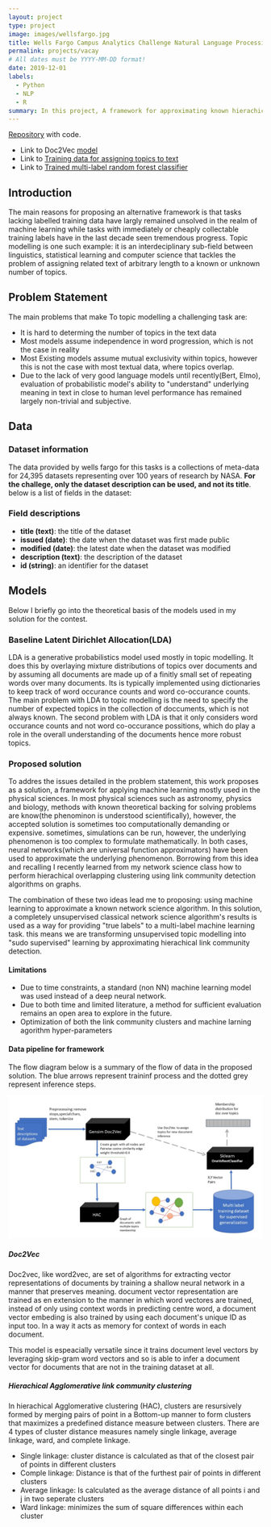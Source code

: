 ```yaml
---
layout: project
type: project
image: images/wellsfargo.jpg
title: Wells Fargo Campus Analytics Challenge Natural Language Processing
permalink: projects/vacay
# All dates must be YYYY-MM-DD format!
date: 2019-12-01
labels:
  - Python
  - NLP
  - R
summary: In this project, A framework for approximating known hierachical clustering algorithms using machine learning for topic modelling is presented. 
---
```

[<i class="large github icon"></i>Repository](https://github.com/DeepsMoseli/Wells-Fargo-Campus-Analytics-Challenge-Natural-Language-Processing) with code.

* Link to Doc2Vec [model](https://drive.google.com/file/d/1MX5nqi1IyCz9aNbYoU3Nc4SpCSrv8nXs/view?usp=sharing)
* Link to [Training data for assigning topics to text](https://drive.google.com/file/d/1RHTpLDcX4aQrSspbKdP869xfLh7K6QHW/view?usp=sharing)
* Link to [Trained multi-label random forest classifier](https://drive.google.com/file/d/1F-gmRDo8UDPUZftr5ruqqN3SAkqejuly/view?usp=sharing)

## Introduction
The main reasons for proposing an alternative framework is that tasks lacking labelled training data have largly remained unsolved in the realm of machine learning while tasks with immediately or cheaply collectable training labels have in the last decade seen tremendous progress. Topic modelling is one such example: it is an interdeciplinary sub-field between linguistics, statistical learning and computer science that tackles the problem of assigning related text of arbitrary length to a known or unknown number of topics.

## Problem Statement
The main problems that make To topic modelling a challenging task are:<br>

* It is hard to determing the number of topics in the text data<br>
* Most models assume independence in word progression, which is not the case in reality<br>
* Most Existing models assume mutual exclusivity within topics, however this is not the case with most textual data, where topics overlap.<br>
* Due to the lack of very good language models until recently(Bert, Elmo), evaluation of probabilistic model's ability to "understand" underlying meaning in text in close to human level performance has remained largely non-trivial and subjective.

## Data

### Dataset information
The data provided by wells fargo for this tasks is a collections of meta-data for 24,395 datasets representing over 100 years of research by NASA. __For the challege, only the dataset description can be used, and not its title__. below is a list of fields in the dataset:<br>

### Field descriptions
* __title (text)__: the title of the dataset<br>
* __issued (date)__: the date when the dataset was first made public<br>
* __modified (date)__: the latest date when the dataset was modified<br>
* __description (text)__: the description of the dataset<br>
* __id (string)__: an identifier for the dataset


## Models
Below I briefly go into the theoretical basis of the models used in my solution for the contest.

### Baseline Latent Dirichlet Allocation(LDA)

LDA is a generative probabilistics model used mostly in topic modelling. It does this by overlaying mixture distributions of topics over documents and by assuming all documents are made up of a finitly small set of repeating words over many documents. Its is typically implemented using dictionaries to keep track of word occurance counts and word co-occurance counts. The main problem with LDA to topic modelling is the need to specify the number of expected topics in the collection of doccuments, which is not always known. The second problem with LDA is that it only considers word occurance counts and not word co-occurance possitions, which do play a role in the overall understanding of the documents hence more robust topics.


### Proposed solution

To addres the issues detailed in the problem statement, this work proposes as a solution, a framework for applying machine learning mostly used in the physical sciences. In most physical sciences such as astronomy, physics and biology, methods with known theoretical backing for solving problems are know(the phenominon is understood scientifically), however, the accepted solution is sometimes too computationally demanding or expensive. sometimes, simulations can be run, however, the underlying phenomenon is too complex to formulate mathematically. In both cases, neural networks(which are universal function approximators) have been used to approximate the underlying phenomenon. Borrowing from this idea and recalling I recently learned from my network science class how to perform hierachical overlapping clustering using link community detection algorithms on graphs.<br>

The combination of these two ideas lead me to proposing: using machine learning to approximate a known network science algorithm. In this solution, a completely unsupervised classical network science algorithm's results is used as a way for providing "true labels" to a multi-label machine learning task. this means we are transforming unsupervised topic modelling into "sudo supervised" learning by approximating hierachical link community detection.

#### Limitations
 * Due to time constraints, a standard (non NN) machine learning model was used instead of a deep neural network.<br>
 * Due to both time and limited literature, a method for sufficient evaluation remains an open area to explore in the future.<br>
 * Optimization of both the link community clusters and machine larning agorithm hyper-parameters<br>
 
#### Data pipeline for framework

The flow diagram below is a summary of the flow of data in the proposed solution. The blue arrows represent traininf process and the dotted grey represent inference steps.<br>

<img class="ui image" src="../images/wellsfargo.jpg">


##### Doc2Vec
Doc2vec, like word2vec, are set of algorithms for extracting vector representations of documents by training a shallow neural network in a manner that preserves meaning. document vector representation are trained as en extension to the manner in which word vectores are trained, instead of only using context words in predicting centre word, a document vector embeding is also trained by using each document's unique ID as input too. In a way it acts as memory for context of words in each document.<br>

This model is espeacially versatile since it trains document level vectors by leveraging skip-gram word vectors and so is able to infer a document vector for documents that are not in the training dataset at all.


##### Hierachical Agglomerative link community clustering

In hierachical Agglomerative clustering (HAC), clusters are resursively formed by merging pairs of point in a Bottom-up manner to form clusters that maximizes a predefined distance measure between clusters. There  are 4 types of cluster distance measures namely single linkage, average linkage, ward, and complete linkage.<br>

* Single linkage: cluster distance is calculated as that of the closest pair of points in different clusters<br>
* Comple linkage: Distance is that of the furthest pair of points in different clusters<br>
* Average linkage: Is calculated as the average distance of all points i and j in two seperate clusters<br>
* Ward linkage: minimizes the sum of square differences within each cluster<br>
